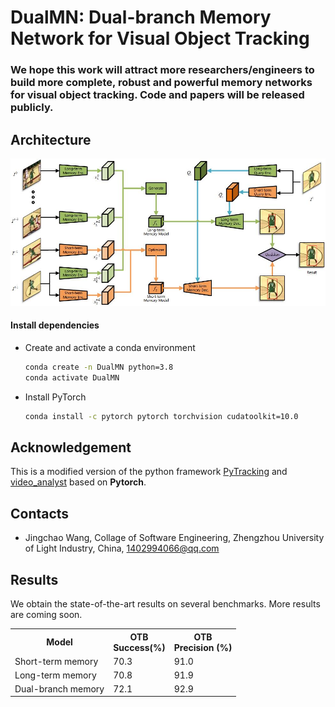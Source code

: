 # DualMN: Dual-branch Memory Network for Visual Object Tracking

### We hope this work will attract more researchers/engineers to build more complete, robust and powerful memory networks for visual object tracking. Code and papers will be released publicly. 

## Architecture

![DualMN](imgs/DualMN.jpg)

#### Install dependencies

* Create and activate a conda environment 
    ```bash
    conda create -n DualMN python=3.8
    conda activate DualMN
    ```  
* Install PyTorch
    ```bash
    conda install -c pytorch pytorch torchvision cudatoolkit=10.0
    ```  

## Acknowledgement
This is a modified version of the python framework [PyTracking](https://github.com/visionml/pytracking) and [video_analyst](https://github.com/MegviiDetection/video_analyst) based on **Pytorch**.

## Contacts
* Jingchao Wang, Collage of Software Engineering, Zhengzhou University of Light Industry, China, 1402994066@qq.com

## Results
We obtain the state-of-the-art results on several benchmarks. 
More results are coming soon. 

<table>
  <tr>
    <th>Model</th>
    <th>OTB<br>Success(%)</th>
    <th>OTB<br>Precision (%)</th>
  </tr>
  <tr>
    <td>Short-term memory</td>
    <td>70.3</td>
    <td>91.0</td>
  </tr>
  <tr>
    <td>Long-term memory</td>
    <td>70.8</td>
    <td>91.9</td>
  </tr>
  <tr>
    <td>Dual-branch memory</td>
    <td>72.1</td>
    <td>92.9</td>
  </tr>
  <tr>
